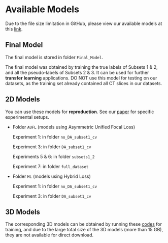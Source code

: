 # Available Models

Due to the file size limitation in GitHub, please view our available models at this [link](https://drive.google.com/drive/folders/19Clgax8sH59DEnHt1XK6PBL_eQEiHX_S?usp=sharing).

## Final Model

The final model is stored in folder `Final_Model`.

The final model was obtained by training the true labels of Subsets 1 & 2, and all the pseudo-labels of Subsets 2 & 3. It can be used for further **transfer learning** applications. DO NOT use this model for testing on our datasets, as the training set already contained all CT slices in our datasets.

## 2D Models

You can use these models for **reproduction**. See our [paper](https://github.com/BYO-UPM/Craneal_CT) for specific experimental setups.

- Folder `AUFL` (models using Asymmetric Unified Focal Loss)

  Experiment 1: in folder `no_DA_subset1_cv`
  
  Experiment 3: in folder `DA_subset1_cv`

  Experiments 5 & 6: in folder `subsets1_2`

  Experiment 7: in folder `full_dataset`

- Folder `HL` (models using Hybrid Loss)

  Experiment 1: in folder `no_DA_subset1_cv`

  Experiment 3: in folder `DA_subset1_cv`

## 3D Models

The corresponding 3D models can be obtained by running these [codes](https://github.com/BYO-UPM/Craneal_CT/tree/main/Codes/3D_unets) for training, and due to the large total size of the 3D models (more than 15 GB), they are not available for direct download.


